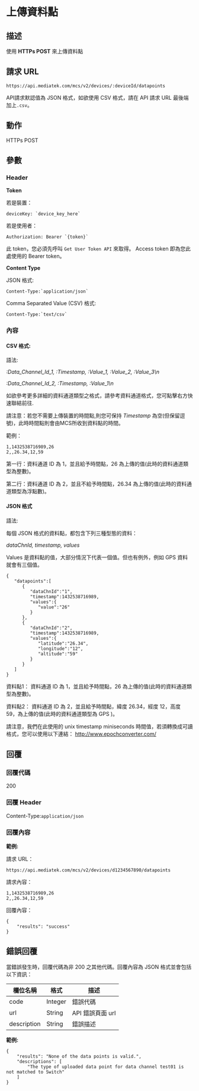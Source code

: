 # 上傳資料點

## 描述

使用 **HTTPs POST** 來上傳資料點

## 請求 URL

```
https://api.mediatek.com/mcs/v2/devices/:deviceId/datapoints

```

API請求默認值為 JSON 格式，如欲使用 CSV 格式，請在 API 請求 URL 最後端加上`.csv`。

## 動作
HTTPs POST

## 參數

### Header

**Token**

若是裝置：

```
deviceKey: `device_key_here`
```
若是使用者：
```
Authorization: Bearer `{token}`
```

此 token，您必須先呼叫 `Get User Token API` 來取得。 Access token 即為您此處使用的 Bearer token。

**Content Type**

JSON 格式:
```
Content-Type:`application/json`
```

Comma Separated Value (CSV) 格式:
```
Content-Type:`text/csv`
```


### 內容

#### CSV 格式:

語法:

*:Data_Channel_Id_1, :Timestamp, :Value_1, :Value_2, :Value_3\n*

*:Data_Channel_Id_2, :Timestamp, :Value_1\n*

如欲參考更多詳細的資料通道類型之格式，請參考資料通道格式，您可點擊右方快速聯結前往.

請注意：若您不需要上傳裝置的時間點,則您可保持 *Timestamp* 為空(但保留逗號)，此時時間點則會由MCS所收到資料點的時間。


範例：
```
1,1432538716989,26
2,,26.34,12,59
```
第一行：資料通道 ID 為 1，並且給予時間點，26 為上傳的值(此時的資料通道類型為整數)。

第二行：資料通道 ID 為 2，並且不給予時間點，26.34 為上傳的值(此時的資料通道類型為浮點數)。


#### JSON 格式

語法:

每個 JSON 格式的資料點，都包含下列三種型態的資料：

*dataChnId, timestamp, values*

Values 是資料點的值，大部分情況下代表一個值。但也有例外，例如 GPS 資料就會有三個值。

```
{
   "datapoints":[
      {
         "dataChnId":"1",
         "timestamp":1432538716989,
         "values":{
            "value":"26"
         }
      },
      {
         "dataChnId":"2",
         "timestamp":1432538716989,
         "values":{
            "latitude":"26.34",
            "longitude":"12",
            "altitude":"59"
         }
      }
   ]
}

```

資料點1： 資料通道 ID 為 1，並且給予時間點，26 為上傳的值(此時的資料通道類型為整數)。

資料點2： 資料通道 ID 為 2，並且給予時間點，緯度 26.34，經度 12，高度 59，為上傳的值(此時的資料通道類型為 GPS )。

請注意，我們在此使用的 unix timestamp miniseconds 時間值，若須轉換成可讀格式，您可以使用以下連結：
http://www.epochconverter.com/

## 回覆

### 回覆代碼
200

### 回覆 Header

Content-Type:`application/json`

### 回覆內容

**範例:**

請求 URL：
```
https://api.mediatek.com/mcs/v2/devices/d1234567890/datapoints
```

請求內容：

```
1,1432538716989,26
2,,26.34,12,59
```

回覆內容：

```
{
    "results": "success"
}
```

## 錯誤回覆

當錯誤發生時，回覆代碼為非 200 之其他代碼。回覆內容為 JSON 格式並會包括以下資訊：

| 欄位名稱 | 格式 |描述|
| --- | --- | --- |
| code | Integer | 錯誤代碼 |
| url | String | API 錯誤頁面 url|
| description | String | 錯誤描述 |

**範例:**

```
{
    "results": "None of the data points is valid.",
    "descriptions": [
        "The type of uploaded data point for data channel test01 is not matched to Switch"
    ]
}
```
